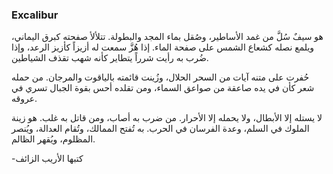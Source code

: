 ### Excalibur

هو سيفٌ سُلَّ من غمد الأساطير، وصُقل بماء المجد والبطولة. تتلألأ صفحته كبرق اليماني، ويلمع نصله كشعاع الشمس على صفحة الماء. إذا هُزَّ سمعت له أزيزاً كأزيز الرعد، وإذا ضُرب به رأيت شرراً يتطاير كأنه شهب تقذف الشياطين.

حُفرت على متنه آيات من السحر الحلال، وزُينت قائمته بالياقوت والمرجان. من حمله شعر كأن في يده صاعقة من صواعق السماء، ومن تقلده أحس بقوة الجبال تسري في عروقه.

لا يستله إلا الأبطال، ولا يحمله إلا الأحرار. من ضرب به أصاب، ومن قاتل به غلب. هو زينة الملوك في السلم، وعدة الفرسان في الحرب. به تُفتح الممالك، وتُقام العدالة، ويُنصر المظلوم، ويُقهر الظالم.

-كتبها الأريب الزائف


